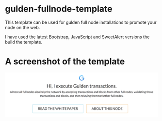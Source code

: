 # gulden-fullnode-template
This template can be used for gulden full node installations to promote your node on the web.

I have used the latest Bootstrap, JavaScript and SweetAlert versions the build the template.

# A screenshot of the template
![alt text](https://github.com/JayMaree/gulden-fullnode-template/blob/master/repo_storage/screen_of_template.png?raw=true)
